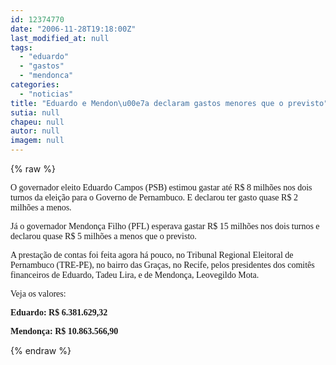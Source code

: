 ```yaml
---
id: 12374770
date: "2006-11-28T19:18:00Z"
last_modified_at: null
tags:
  - "eduardo"
  - "gastos"
  - "mendonca"
categories:
  - "noticias"
title: "Eduardo e Mendon\u00e7a declaram gastos menores que o previsto"
sutia: null
chapeu: null
autor: null
imagem: null
---
```

{% raw %}
<p><P><FONT face=Verdana>O governador eleito Eduardo Campos (PSB) estimou gastar até R$ 8 milhões nos dois turnos da eleição para o Governo de Pernambuco. E declarou ter gasto quase R$ 2 milhões a menos. </FONT></P></p>
<p><P><FONT face=Verdana>Já o governador Mendonça Filho (PFL) esperava gastar R$ 15 milhões nos dois turnos e declarou quase R$ 5 milhões a menos que o previsto.</FONT></P></p>
<p><P><FONT face=Verdana>A prestação de contas foi feita agora há pouco, no Tribunal Regional Eleitoral de Pernambuco (TRE-PE), no bairro das Graças, no Recife, pelos&nbsp;presidentes dos comitês financeiros de Eduardo, Tadeu Lira, e de Mendonça, Leovegildo Mota. </FONT></P></p>
<p><P><FONT face=Verdana>Veja os valores:</FONT></P></p>
<p><P><FONT face=Verdana><STRONG>Eduardo: R$ 6.381.629,32</STRONG> </FONT></P></p>
<p><P><FONT face=Verdana><STRONG>Mendonça: R$ 10.863.566,90</STRONG></FONT></P> </p>
{% endraw %}